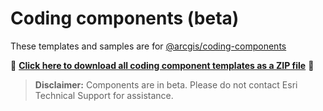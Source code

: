 # Coding components (beta)

These templates and samples are for [@arcgis/coding-components](https://www.npmjs.com/package/@arcgis/coding-components)

📁 **[Click here to download all coding component templates as a ZIP file](https://download-directory.github.io?url=https://github.com/Esri/arcgis-maps-sdk-javascript-samples-beta/tree/main/packages/coding-components/templates)** 📁


> **Disclaimer:** Components are in beta. Please do not contact Esri Technical Support for assistance.
